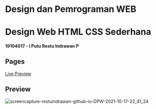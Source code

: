 # Design dan Pemrograman WEB

# Design Web HTML CSS Sederhana

#### 19104017 - I Putu Restu Indrawan P

## Pages
[Live Preview](https://restuindrawan.github.io/DPW/)

## Preview

![screencapture-restuindrawan-github-io-DPW-2021-10-17-22_41_24](https://user-images.githubusercontent.com/57904667/137632644-ca87f82b-82ea-4d39-a25a-4fc26e21c486.png)
